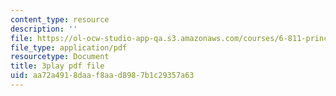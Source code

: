 ```yaml
---
content_type: resource
description: ''
file: https://ol-ocw-studio-app-qa.s3.amazonaws.com/courses/6-811-principles-and-practice-of-assistive-technology-fall-2014/aa72a4918daaf8aad8987b1c29357a63_x18bMLW4eO4.pdf
file_type: application/pdf
resourcetype: Document
title: 3play pdf file
uid: aa72a491-8daa-f8aa-d898-7b1c29357a63
---
```

